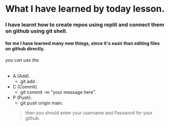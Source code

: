 # What I have learned by today lesson.
### I have learnt how to create repos using replit and connect them on github using git shell.
#### for me I have learned many new things, since it's easir than editing files on github directly.

###### you can use the 
  * A (Add).
    - git add .
  * C (Commit).
    - git commit -m "your message here".
  * P (Push).
    - git push origin main.
    >then you should enter your username and Password for your github.
 
